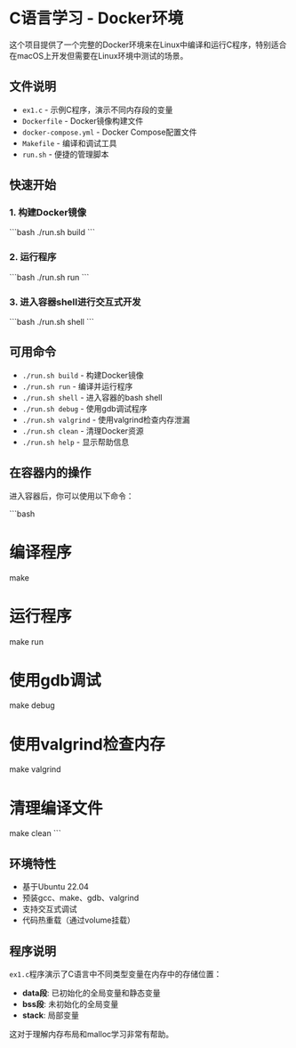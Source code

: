 # C语言学习 - Docker环境

这个项目提供了一个完整的Docker环境来在Linux中编译和运行C程序，特别适合在macOS上开发但需要在Linux环境中测试的场景。

## 文件说明

- `ex1.c` - 示例C程序，演示不同内存段的变量
- `Dockerfile` - Docker镜像构建文件
- `docker-compose.yml` - Docker Compose配置文件
- `Makefile` - 编译和调试工具
- `run.sh` - 便捷的管理脚本

## 快速开始

### 1. 构建Docker镜像
\`\`\`bash
./run.sh build
\`\`\`

### 2. 运行程序
\`\`\`bash
./run.sh run
\`\`\`

### 3. 进入容器shell进行交互式开发
\`\`\`bash
./run.sh shell
\`\`\`

## 可用命令

- `./run.sh build` - 构建Docker镜像
- `./run.sh run` - 编译并运行程序
- `./run.sh shell` - 进入容器的bash shell
- `./run.sh debug` - 使用gdb调试程序
- `./run.sh valgrind` - 使用valgrind检查内存泄漏
- `./run.sh clean` - 清理Docker资源
- `./run.sh help` - 显示帮助信息

## 在容器内的操作

进入容器后，你可以使用以下命令：

\`\`\`bash
# 编译程序
make

# 运行程序
make run

# 使用gdb调试
make debug

# 使用valgrind检查内存
make valgrind

# 清理编译文件
make clean
\`\`\`

## 环境特性

- 基于Ubuntu 22.04
- 预装gcc、make、gdb、valgrind
- 支持交互式调试
- 代码热重载（通过volume挂载）

## 程序说明

`ex1.c`程序演示了C语言中不同类型变量在内存中的存储位置：

- **data段**: 已初始化的全局变量和静态变量
- **bss段**: 未初始化的全局变量
- **stack**: 局部变量

这对于理解内存布局和malloc学习非常有帮助。